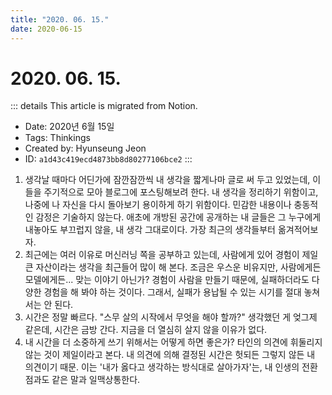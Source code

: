 ```yaml
---
title: "2020. 06. 15."
date: 2020-06-15
---
```


# 2020. 06. 15.

::: details This article is migrated from Notion.

- Date: 2020년 6월 15일
- Tags: Thinkings
- Created by: Hyunseung Jeon
- ID: `a1d43c419ecd4873bb8d80277106bce2`
  :::

1. 생각날 때마다 어딘가에 잠깐잠깐씩 내 생각을 짧게나마 글로 써 두고 있었는데, 이들을 주기적으로 모아 블로그에 포스팅해보려 한다. 내 생각을 정리하기 위함이고, 나중에 나 자신을 다시 돌아보기 용이하게 하기 위함이다. 민감한 내용이나 충동적인 감정은 기술하지 않는다. 애초에 개방된 공간에 공개하는 내 글들은 그 누구에게 내놓아도 부끄럽지 않을, 내 생각 그대로이다. 가장 최근의 생각들부터 옮겨적어보자.
2. 최근에는 여러 이유로 머신러닝 쪽을 공부하고 있는데, 사람에게 있어 경험이 제일 큰 자산이라는 생각을 최근들어 많이 해 본다. 조금은 우스운 비유지만, 사람에게든 모델에게든... 맞는 이야기 아닌가? 경험이 사람을 만들기 때문에, 실패하더라도 다양한 경험을 해 봐야 하는 것이다. 그래서, 실패가 용납될 수 있는 시기를 절대 놓쳐서는 안 된다.
3. 시간은 정말 빠르다. "스무 살의 시작에서 무엇을 해야 할까?" 생각했던 게 엊그제 같은데, 시간은 금방 간다. 지금을 더 열심히 살지 않을 이유가 없다.
4. 내 시간을 더 소중하게 쓰기 위해서는 어떻게 하면 좋은가? 타인의 의견에 휘둘리지 않는 것이 제일이라고 본다. 내 의견에 의해 결정된 시간은 헛되든 그렇지 않든 내 의견이기 때문. 이는 '내가 옳다고 생각하는 방식대로 살아가자'는, 내 인생의 전환점과도 같은 말과 일맥상통한다.
